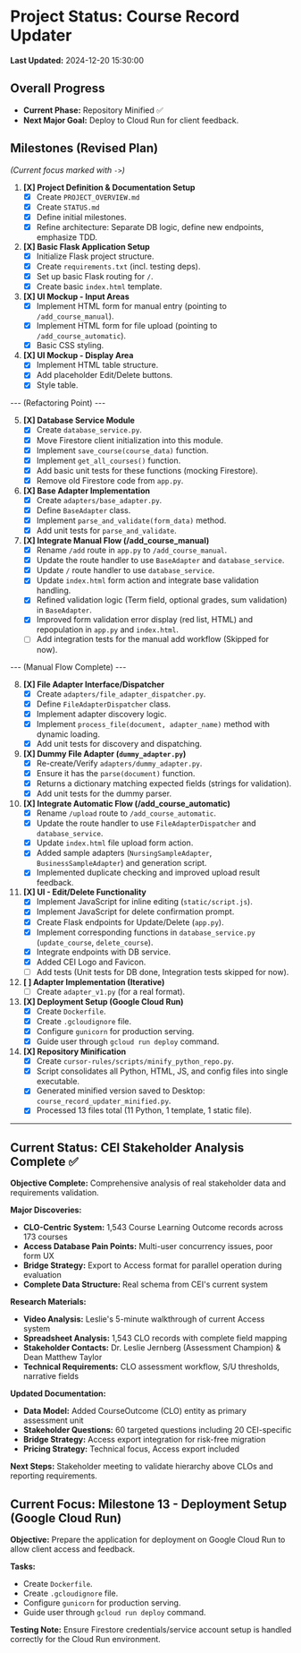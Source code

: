 # Project Status: Course Record Updater

**Last Updated:** 2024-12-20 15:30:00

## Overall Progress

*   **Current Phase:** Repository Minified ✅
*   **Next Major Goal:** Deploy to Cloud Run for client feedback.

## Milestones (Revised Plan)

*(Current focus marked with `->`)*

1.  **[X] Project Definition & Documentation Setup**
    *   [X] Create `PROJECT_OVERVIEW.md`
    *   [X] Create `STATUS.md`
    *   [X] Define initial milestones.
    *   [X] Refine architecture: Separate DB logic, define new endpoints, emphasize TDD.
2.  **[X] Basic Flask Application Setup**
    *   [X] Initialize Flask project structure.
    *   [X] Create `requirements.txt` (incl. testing deps).
    *   [X] Set up basic Flask routing for `/`.
    *   [X] Create basic `index.html` template.
3.  **[X] UI Mockup - Input Areas**
    *   [X] Implement HTML form for manual entry (pointing to `/add_course_manual`).
    *   [X] Implement HTML form for file upload (pointing to `/add_course_automatic`).
    *   [X] Basic CSS styling.
4.  **[X] UI Mockup - Display Area**
    *   [X] Implement HTML table structure.
    *   [X] Add placeholder Edit/Delete buttons.
    *   [X] Style table.

--- (Refactoring Point) ---

5.  **[X] Database Service Module**
    *   [X] Create `database_service.py`.
    *   [X] Move Firestore client initialization into this module.
    *   [X] Implement `save_course(course_data)` function.
    *   [X] Implement `get_all_courses()` function.
    *   [X] Add basic unit tests for these functions (mocking Firestore).
    *   [X] Remove old Firestore code from `app.py`.
6.  **[X] Base Adapter Implementation**
    *   [X] Create `adapters/base_adapter.py`.
    *   [X] Define `BaseAdapter` class.
    *   [X] Implement `parse_and_validate(form_data)` method.
    *   [X] Add unit tests for `parse_and_validate`.
7.  **[X] Integrate Manual Flow (/add_course_manual)**
    *   [X] Rename `/add` route in `app.py` to `/add_course_manual`.
    *   [X] Update the route handler to use `BaseAdapter` and `database_service`.
    *   [X] Update `/` route handler to use `database_service`.
    *   [X] Update `index.html` form action and integrate base validation handling.
    *   [X] Refined validation logic (Term field, optional grades, sum validation) in `BaseAdapter`.
    *   [X] Improved form validation error display (red list, HTML) and repopulation in `app.py` and `index.html`.
    *   [ ] Add integration tests for the manual add workflow (Skipped for now).

--- (Manual Flow Complete) ---

8.  **[X] File Adapter Interface/Dispatcher**
    *   [X] Create `adapters/file_adapter_dispatcher.py`.
    *   [X] Define `FileAdapterDispatcher` class.
    *   [X] Implement adapter discovery logic.
    *   [X] Implement `process_file(document, adapter_name)` method with dynamic loading.
    *   [X] Add unit tests for discovery and dispatching.
9.  **[X] Dummy File Adapter (`dummy_adapter.py`)**
    *   [X] Re-create/Verify `adapters/dummy_adapter.py`.
    *   [X] Ensure it has the `parse(document)` function.
    *   [X] Returns a dictionary matching expected fields (strings for validation).
    *   [X] Add unit tests for the dummy parser.
10. **[X] Integrate Automatic Flow (/add_course_automatic)**
    *   [X] Rename `/upload` route to `/add_course_automatic`.
    *   [X] Update the route handler to use `FileAdapterDispatcher` and `database_service`.
    *   [X] Update `index.html` file upload form action.
    *   [X] Added sample adapters (`NursingSampleAdapter`, `BusinessSampleAdapter`) and generation script.
    *   [X] Implemented duplicate checking and improved upload result feedback.
11. **[X] UI - Edit/Delete Functionality**
    *   [X] Implement JavaScript for inline editing (`static/script.js`).
    *   [X] Implement JavaScript for delete confirmation prompt.
    *   [X] Create Flask endpoints for Update/Delete (`app.py`).
    *   [X] Implement corresponding functions in `database_service.py` (`update_course`, `delete_course`).
    *   [X] Integrate endpoints with DB service.
    *   [X] Added CEI Logo and Favicon.
    *   [ ] Add tests (Unit tests for DB done, Integration tests skipped for now).
12. **[ ] Adapter Implementation (Iterative)**
    *   [ ] Create `adapter_v1.py` (for a real format).
13. **[X] Deployment Setup (Google Cloud Run)**
    *   [X] Create `Dockerfile`.
    *   [X] Create `.gcloudignore` file.
    *   [X] Configure `gunicorn` for production serving.
    *   [X] Guide user through `gcloud run deploy` command.
14. **[X] Repository Minification** 
    *   [X] Create `cursor-rules/scripts/minify_python_repo.py`.
    *   [X] Script consolidates all Python, HTML, JS, and config files into single executable.
    *   [X] Generated minified version saved to Desktop: `course_record_updater_minified.py`.
    *   [X] Processed 13 files total (11 Python, 1 template, 1 static file).

---

## Current Status: CEI Stakeholder Analysis Complete ✅

**Objective Complete:** Comprehensive analysis of real stakeholder data and requirements validation.

**Major Discoveries:**
*   **CLO-Centric System:** 1,543 Course Learning Outcome records across 173 courses
*   **Access Database Pain Points:** Multi-user concurrency issues, poor form UX
*   **Bridge Strategy:** Export to Access format for parallel operation during evaluation
*   **Complete Data Structure:** Real schema from CEI's current system

**Research Materials:**
*   **Video Analysis:** Leslie's 5-minute walkthrough of current Access system
*   **Spreadsheet Analysis:** 1,543 CLO records with complete field mapping
*   **Stakeholder Contacts:** Dr. Leslie Jernberg (Assessment Champion) & Dean Matthew Taylor
*   **Technical Requirements:** CLO assessment workflow, S/U thresholds, narrative fields

**Updated Documentation:**
*   **Data Model:** Added CourseOutcome (CLO) entity as primary assessment unit
*   **Stakeholder Questions:** 60 targeted questions including 20 CEI-specific
*   **Bridge Strategy:** Access export integration for risk-free migration
*   **Pricing Strategy:** Technical focus, Access export included

**Next Steps:** Stakeholder meeting to validate hierarchy above CLOs and reporting requirements.

## Current Focus: Milestone 13 - Deployment Setup (Google Cloud Run)

**Objective:** Prepare the application for deployment on Google Cloud Run to allow client access and feedback.

**Tasks:**
*   Create `Dockerfile`.
*   Create `.gcloudignore` file.
*   Configure `gunicorn` for production serving.
*   Guide user through `gcloud run deploy` command.

**Testing Note:** Ensure Firestore credentials/service account setup is handled correctly for the Cloud Run environment. 